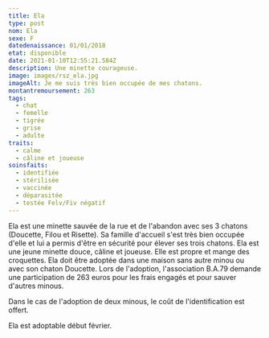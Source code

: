 ```yaml
---
title: Ela
type: post
nom: Ela
sexe: F
datedenaissance: 01/01/2018
etat: disponible
date: 2021-01-10T12:55:21.584Z
description: Une minette courageuse.
image: images/rsz_ela.jpg
imageAlt: Je me suis très bien occupée de mes chatons.
montantremoursement: 263
tags:
  - chat
  - femelle
  - tigrée
  - grise
  - adulte
traits:
  - calme
  - câline et joueuse
soinsfaits:
  - identifiée
  - stérilisée
  - vaccinée
  - déparasitée
  - testée Felv/Fiv négatif
---
```

Ela est une minette sauvée de la rue et de l'abandon avec ses 3 chatons (Doucette, Filou et Risette). Sa famille d'accueil s'est très bien occupée d'elle et lui a permis d'être en sécurité pour élever ses trois chatons. Ela est une jeune minette douce, câline et joueuse. Elle est propre et mange des croquettes. Ela doit être adoptée dans une maison sans autre minou ou avec son chaton Doucette. Lors de l'adoption, l'association B.A.79 demande une participation de 263 euros pour les frais engagés et pour sauver d'autres minous.

Dans le cas de l'adoption de deux minous, le coût de l'identification est offert. 

Ela est adoptable début février.